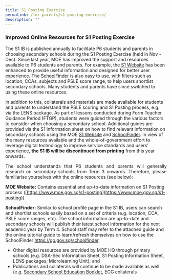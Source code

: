 ```yaml
---
title: S1 Posting Exercise
permalink: /for-parents/s1-posting-exercise/
description: ""
---
```

<h3>Improved Online Resources for S1 Posting Exercise</h3>

  
The S1 IB is published annually to facilitate P6 students and parents in choosing secondary schools during the S1 Posting Exercise (held in Nov - Dec). Since last year, MOE has improved the support and resources available to P6 students and parents. For example, the [S1 Website](https://www.moe.gov.sg/s1-posting) has been enhanced to provide useful information and designed for better user experience. The [SchoolFinder](https://go.gov.sg/schoolfinder) is also easy to use, with filters such as location, CCAs, subjects and PSLE score range, to help users shortlist secondary schools. Many students and parents have since switched to using these online resources.  
  

In addition to this, collaterals and materials are made available for students and parents to understand the PSLE scoring and S1 Posting process, e.g. via the LENS package. As part of lessons conducted during Form Teacher Guidance Period (FTGP), students were guided through the various factors to consider when choosing a secondary school. Additional guides are provided via the S1 information sheet on how to find relevant information on secondary schools using the MOE [S1 Website](https://www.moe.gov.sg/s1-posting) and [SchoolFinder](https://go.gov.sg/schoolfinder). In view of the many resources available and the whole-of-government effort to leverage digital technology to improve service standards and users’ experience, <b>the S1 IB will be discontinued from printing</b> from this year onwards.

  

<p style="text-align:justify">The school understands that P6 students and parents will generally research on secondary schools from Term 3 onwards. Therefore, please familiarise yourselves with the online resources (see below):

<b>MOE Website:</b> Contains essential and up-to-date information on S1 Posting process ([https://www.moe.gov.sg/s1-posting](https://www.moe.gov.sg/s1-posting))

<b>SchoolFinder:</b> Similar to school profile page in the S1 IB, users can search and shortlist schools easily based on a set of criteria (e.g. location, CCA, PSLE score ranges, etc). The school information are up-to-date and secondary schools will publish their latest school information for the next academic year by Term 4. School staff may refer to the attached guide and the online tutorial guide to learn/refresh themselves on how to use the SchoolFinder <a href="https://go.gov.sg/schoolfinder">https://go.gov.sg/schoolfinder</a>.

<ul>
<li>Other digital resources are provided by MOE HQ through primary schools (e.g. DSA-Sec Information Sheet, S1 Posting Information Sheet, LENS packages, Microlearning Unit); and</li>
<li>Publications and collaterals will continue to be made available as well (e.g. <a href="https://www.moe.gov.sg/secondary/courses">Secondary School Education Booklet</a>, ECG collaterals</li>
</ul>